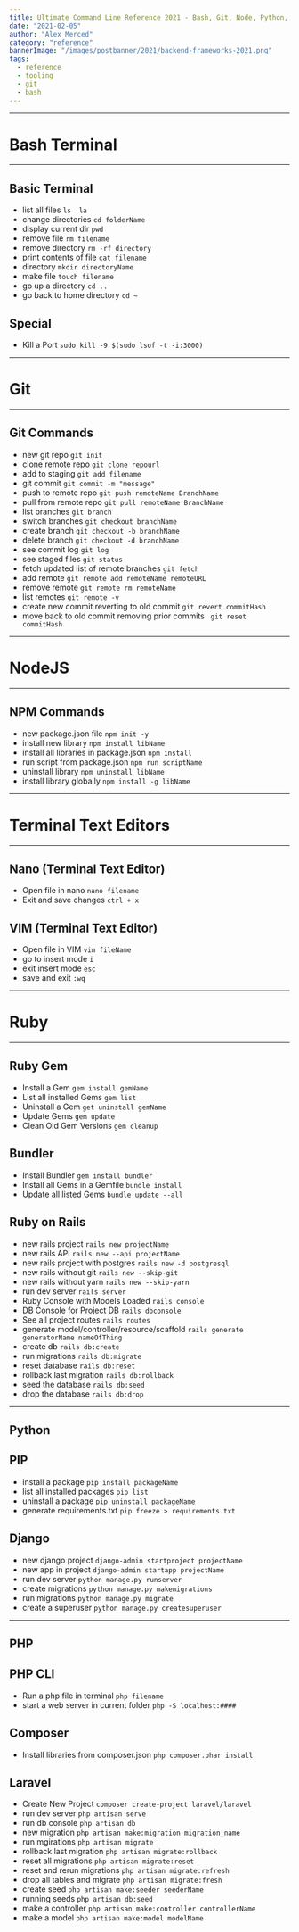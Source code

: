 ```yaml
---
title: Ultimate Command Line Reference 2021 - Bash, Git, Node, Python, Ruby, PHP
date: "2021-02-05"
author: "Alex Merced"
category: "reference"
bannerImage: "/images/postbanner/2021/backend-frameworks-2021.png"
tags:
  - reference
  - tooling
  - git
  - bash
---
```


---
# Bash Terminal
---

## Basic Terminal

- list all files `ls -la`
- change directories `cd folderName`
- display current dir `pwd`
- remove file `rm filename`
- remove directory `rm -rf directory`
- print contents of file `cat filename`
- directory `mkdir directoryName`
- make file `touch filename`
- go up a directory `cd ..`
- go back to home directory `cd ~`

## Special
- Kill a Port `sudo kill -9 $(sudo lsof -t -i:3000)`

---
# Git
---

## Git Commands
- new git repo `git init`
- clone remote repo `git clone repourl`
- add to staging `git add filename`
- git commit `git commit -m "message"`
- push to remote repo `git push remoteName BranchName`
- pull from remote repo `git pull remoteName BranchName`
- list branches `git branch`
- switch branches `git checkout branchName`
- create branch `git checkout -b branchName`
- delete branch `git checkout -d branchName`
- see commit log `git log`
- see staged files `git status`
- fetch updated list of remote branches `git fetch`
- add remote `git remote add remoteName remoteURL`
- remove remote `git remote rm remoteName`
- list remotes `git remote -v`
- create new commit reverting to old commit `git revert commitHash`
- move back to old commit removing prior commits ` git reset commitHash`

---
# NodeJS
---
## NPM Commands
- new package.json file `npm init -y`
- install new library `npm install libName`
- install all libraries in package.json `npm install`
- run script from package.json `npm run scriptName`
- uninstall library `npm uninstall libName`
- install library globally `npm install -g libName`

---
# Terminal Text Editors
---
## Nano (Terminal Text Editor)
- Open file in nano `nano filename`
- Exit and save changes `ctrl + x`

## VIM (Terminal Text Editor)
- Open file in VIM `vim fileName`
- go to insert mode `i`
- exit insert mode `esc`
- save and exit `:wq`

---
# Ruby
---
## Ruby Gem
- Install a Gem `gem install gemName`
- List all installed Gems `gem list`
- Uninstall a Gem `get uninstall gemName`
- Update Gems `gem update`
- Clean Old Gem Versions `gem cleanup`

## Bundler
- Install Bundler `gem install bundler`
- Install all Gems in a Gemfile `bundle install`
- Update all listed Gems `bundle update --all`

## Ruby on Rails
- new rails project `rails new projectName`
- new rails API `rails new --api projectName`
- new rails project with postgres `rails new -d postgresql`
- new rails without git `rails new --skip-git`
- new rails without yarn `rails new --skip-yarn`
- run dev server `rails server`
- Ruby Console with Models Loaded `rails console`
- DB Console for Project DB `rails dbconsole`
- See all project routes `rails routes`
- generate model/controller/resource/scaffold `rails generate generatorName nameOfThing`
- create db `rails db:create`
- run migrations `rails db:migrate`
- reset database `rails db:reset`
- rollback last migration `rails db:rollback`
- seed the database `rails db:seed`
- drop the database `rails db:drop`

---
Python
---
## PIP
- install a package `pip install packageName`
- list all installed packages `pip list`
- uninstall a package `pip uninstall packageName`
- generate requirements.txt `pip freeze > requirements.txt`

## Django
- new django project `django-admin startproject projectName`
- new app in project `django-admin startapp projectName`
- run dev server `python manage.py runserver`
- create migrations `python manage.py makemigrations`
- run migrations `python manage.py migrate`
- create a superuser `python manage.py createsuperuser`

---
PHP
---

## PHP CLI
- Run a php file in terminal `php filename`
- start a web server in current folder `php -S localhost:####`

## Composer
- Install libraries from composer.json `php composer.phar install`

## Laravel
- Create New Project `composer create-project laravel/laravel`
- run dev server `php artisan serve`
- run db console `php artisan db`
- new migration `php artisan make:migration migration_name`
- run mgirations `php artisan migrate`
- rollback last migration `php artisan migrate:rollback`
- reset all migrations `php artisan migrate:reset`
- reset and rerun migrations `php artisan migrate:refresh`
- drop all tables and migrate `php artisan migrate:fresh`
- create seed `php artisan make:seeder seederName`
- running seeds `php artisan db:seed`
- make a controller `php artisan make:controller controllerName`
- make a model `php artisan make:model modelName`